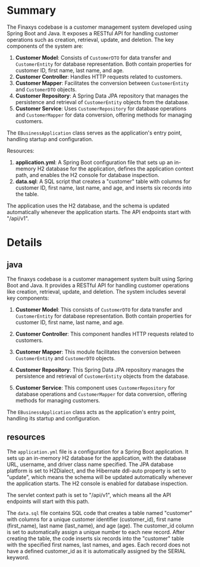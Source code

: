 # Summary

The Finaxys codebase is a customer management system developed using Spring Boot and Java. It exposes a RESTful API for handling customer operations such as creation, retrieval, update, and deletion. The key components of the system are:

1. **Customer Model**: Consists of `CustomerDTO` for data transfer and `CustomerEntity` for database representation. Both contain properties for customer ID, first name, last name, and age.
2. **Customer Controller**: Handles HTTP requests related to customers.
3. **Customer Mapper**: Facilitates the conversion between `CustomerEntity` and `CustomerDTO` objects.
4. **Customer Repository**: A Spring Data JPA repository that manages the persistence and retrieval of `CustomerEntity` objects from the database.
5. **Customer Service**: Uses `CustomerRepository` for database operations and `CustomerMapper` for data conversion, offering methods for managing customers.

The `EBusinessApplication` class serves as the application's entry point, handling startup and configuration.

Resources:

1. **application.yml**: A Spring Boot configuration file that sets up an in-memory H2 database for the application, defines the application context path, and enables the H2 console for database inspection.
2. **data.sql**: A SQL script that creates a "customer" table with columns for customer ID, first name, last name, and age, and inserts six records into the table.

The application uses the H2 database, and the schema is updated automatically whenever the application starts. The API endpoints start with "/api/v1".

# Details

## java

The finaxys codebase is a customer management system built using Spring Boot and Java. It provides a RESTful API for handling customer operations like creation, retrieval, update, and deletion. The system includes several key components:

1. **Customer Model**: This consists of `CustomerDTO` for data transfer and `CustomerEntity` for database representation. Both contain properties for customer ID, first name, last name, and age.

2. **Customer Controller**: This component handles HTTP requests related to customers.

3. **Customer Mapper**: This module facilitates the conversion between `CustomerEntity` and `CustomerDTO` objects.

4. **Customer Repository**: This Spring Data JPA repository manages the persistence and retrieval of `CustomerEntity` objects from the database.

5. **Customer Service**: This component uses `CustomerRepository` for database operations and `CustomerMapper` for data conversion, offering methods for managing customers.

The `EBusinessApplication` class acts as the application's entry point, handling its startup and configuration.

## resources

The `application.yml` file is a configuration for a Spring Boot application. It sets up an in-memory H2 database for the application, with the database URL, username, and driver class name specified. The JPA database platform is set to H2Dialect, and the Hibernate ddl-auto property is set to "update", which means the schema will be updated automatically whenever the application starts. The H2 console is enabled for database inspection.

The servlet context path is set to "/api/v1", which means all the API endpoints will start with this path.

The `data.sql` file contains SQL code that creates a table named "customer" with columns for a unique customer identifier (customer_id), first name (first_name), last name (last_name), and age (age). The customer_id column is set to automatically assign a unique number to each new record. After creating the table, the code inserts six records into the "customer" table with the specified first names, last names, and ages. Each record does not have a defined customer_id as it is automatically assigned by the SERIAL keyword.

